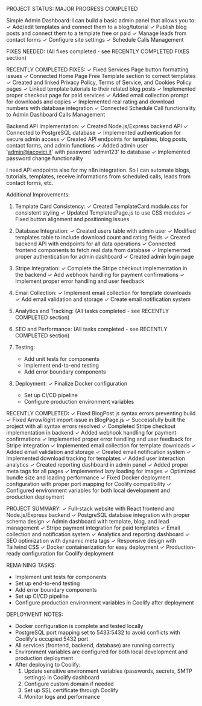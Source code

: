 PROJECT STATUS: MAJOR PROGRESS COMPLETED

Simple Admin Dashboard: I can build a basic admin panel that allows you to:
✓ Add/edit templates and connect them to a blog/tutorial
✓ Publish blog posts and connect them to a template free or paid
✓ Manage leads from contact forms
✓ Configure site settings
✓ Schedule Calls Management

FIXES NEEDED:
(All fixes completed - see RECENTLY COMPLETED FIXES section)

RECENTLY COMPLETED FIXES:
✓ Fixed Services Page button formatting issues
✓ Connected Home Page Free Template section to correct templates
✓ Created and linked Privacy Policy, Terms of Service, and Cookies Policy pages
✓ Linked template tutorials to their related blog posts
✓ Implemented proper checkout page for paid services
✓ Added email collection prompt for downloads and copies
✓ Implemented real rating and download numbers with database integration
✓ Connected Schedule Call functionality to Admin Dashboard Calls Management

Backend API Implementation:
✓ Created Node.js/Express backend API
✓ Connected to PostgreSQL database
✓ Implemented authentication for secure admin access
✓ Created API endpoints for templates, blog posts, contact forms, and admin functions
✓ Added admin user 'admin@iacovici.it' with password 'admin123' to database
✓ Implemented password change functionality

I need API endpoints also for my n8n integration. So I can automate blogs, tutorials, templates, receive informations from scheduled calls, leads from contact forms, etc.

Additional Improvements:
1. Template Card Consistency:
   ✓ Created TemplateCard.module.css for consistent styling
   ✓ Updated TemplatesPage.js to use CSS modules
   ✓ Fixed button alignment and positioning issues

2. Database Integration:
   ✓ Created users table with admin user
   ✓ Modified templates table to include download count and rating fields
   ✓ Created backend API with endpoints for all data operations
   ✓ Connected frontend components to fetch real data from database
   ✓ Implemented proper authentication for admin dashboard
   ✓ Created admin login page

3. Stripe Integration:
   ✓ Complete the Stripe checkout implementation in the backend
   ✓ Add webhook handling for payment confirmations
   ✓ Implement proper error handling and user feedback

4. Email Collection:
   ✓ Implement email collection for template downloads
   ✓ Add email validation and storage
   ✓ Create email notification system

5. Analytics and Tracking:
   (All tasks completed - see RECENTLY COMPLETED section)

6. SEO and Performance:
   (All tasks completed - see RECENTLY COMPLETED section)

7. Testing:
   - Add unit tests for components
   - Implement end-to-end testing
   - Add error boundary components

8. Deployment:
   ✓ Finalize Docker configuration
   - Set up CI/CD pipeline
   - Configure production environment variables

RECENTLY COMPLETED:
✓ Fixed BlogPost.js syntax errors preventing build
✓ Fixed ArrowRight import issue in BlogPage.js
✓ Successfully built the project with all syntax errors resolved
✓ Completed Stripe checkout implementation in backend
✓ Added webhook handling for payment confirmations
✓ Implemented proper error handling and user feedback for Stripe integration
✓ Implemented email collection for template downloads
✓ Added email validation and storage
✓ Created email notification system
✓ Implemented download tracking for templates
✓ Added user interaction analytics
✓ Created reporting dashboard in admin panel
✓ Added proper meta tags for all pages
✓ Implemented lazy loading for images
✓ Optimized bundle size and loading performance
✓ Fixed Docker deployment configuration with proper port mapping for Coolify compatibility
✓ Configured environment variables for both local development and production deployment

PROJECT SUMMARY:
✓ Full-stack website with React frontend and Node.js/Express backend
✓ PostgreSQL database integration with proper schema design
✓ Admin dashboard with template, blog, and lead management
✓ Stripe payment integration for paid templates
✓ Email collection and notification system
✓ Analytics and reporting dashboard
✓ SEO optimization with dynamic meta tags
✓ Responsive design with Tailwind CSS
✓ Docker containerization for easy deployment
✓ Production-ready configuration for Coolify deployment

REMAINING TASKS:
- Implement unit tests for components
- Set up end-to-end testing
- Add error boundary components
- Set up CI/CD pipeline
- Configure production environment variables in Coolify after deployment

DEPLOYMENT NOTES:
- Docker configuration is complete and tested locally
- PostgreSQL port mapping set to 5433:5432 to avoid conflicts with Coolify's occupied 5432 port
- All services (frontend, backend, database) are running correctly
- Environment variables are configured for both local development and production deployment
- After deploying to Coolify:
  1. Update sensitive environment variables (passwords, secrets, SMTP settings) in Coolify dashboard
  2. Configure custom domain if needed
  3. Set up SSL certificate through Coolify
  4. Monitor logs and performance
